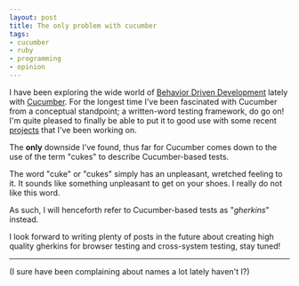```yaml
---
layout: post
title: The only problem with cucumber
tags:
- cucumber
- ruby
- programming
- opinion
---
```


I have been exploring the wide world of [Behavior Driven
Development](https://en.wikipedia.org/wiki/Behavior_Driven_Development) lately
with [Cucumber](http://cukes.info). For the longest time I've been fascinated
with Cucumber from a conceptual standpoint; a written-word testing framework,
do go on! I'm quite pleased to finally be able to put it to good use with some
recent [projects](https://github.com/rtyler/jenkins-selenium-tests) that I've been working on.


The **only** downside I've found, thus far for Cucumber comes down to the
use of the term "cukes" to describe Cucumber-based tests.

The word "cuke" or "cukes" simply has an unpleasant, wretched feeling to it. It
sounds like something unpleasant to get on your shoes. I really do not like
this word.


As such, I will henceforth refer to Cucumber-based tests as "*gherkins*" instead.

I look forward to writing plenty of posts in the future about creating high
quality gherkins for browser testing and cross-system testing, stay tuned!

---


(I sure have been complaining about names a lot lately haven't I?)
